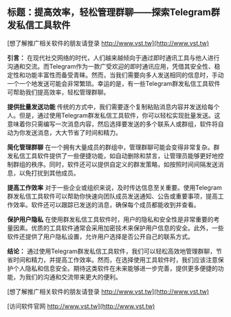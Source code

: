 ## **标题：提高效率，轻松管理群聊——探索Telegram群发私信工具软件**

[想了解推广相关软件的朋友请登录 http://www.vst.tw](http://www.vst.tw)

**引言：**
在现代社交网络的时代，人们越来越倾向于通过即时通讯工具与他人进行沟通和交流。而Telegram作为一款广受欢迎的即时通讯应用，凭借其安全性、稳定性和功能丰富性而备受青睐。然而，当我们需要向多人发送相同的信息时，手动一个一个地发送可能会非常繁琐。幸运的是，有一些Telegram群发私信工具软件可帮助我们提高效率，轻松管理群聊。

**提供批量发送功能**
传统的方式中，我们需要逐个复制粘贴消息内容并发送给每个人。但是，通过使用Telegram群发私信工具软件，你可以轻松实现批量发送。这意味着你只需编写一次消息内容，然后选择要发送的多个联系人或群组，软件将自动为你发送消息，大大节省了时间和精力。

**简化管理群聊**
在一个拥有大量成员的群组中，管理群聊可能会变得非常复杂。群发私信工具软件提供了一些便捷功能，如自动删除和禁言，让管理员能够更好地控制群组的秩序。同时，软件还可以提供自定义的群发策略，如按照时间间隔发送消息，以免打扰到其他成员。

**提高工作效率**
对于一些企业或组织来说，及时传达信息至关重要。使用Telegram群发私信工具软件可以帮助你快速向团队成员发送通知、公告或重要事项，提高工作效率。软件还可以跟踪已发送的消息，确保每个成员都能收到并查看。

**保护用户隐私**
在使用群发私信工具软件时，用户的隐私和安全性是非常重要的考量因素。优质的工具软件通常会采用加密技术来保护用户信息的安全。此外，一些软件还提供了用户隐私设置，允许用户选择是否公开自己的联系方式。

**结论：**
通过使用Telegram群发私信工具软件，我们可以轻松高效地管理群聊，节省时间和精力，并提高工作效率。然而，在选择使用工具软件时，我们应该注意保护个人隐私和信息安全。期待这类软件在未来能够进一步完善，提供更多便捷的功能，为我们的沟通和交流带来更大的便利。

[想了解推广相关软件的朋友请登录 http://www.vst.tw](http://www.vst.tw)


[访问软件官网 http://www.vst.tw](http://www.vst.tw)
